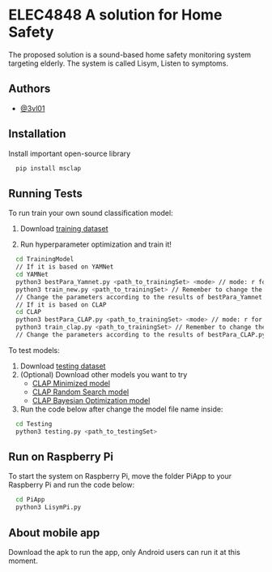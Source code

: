 # ELEC4848 A solution for Home Safety
The proposed solution is a sound-based home safety monitoring system targeting elderly. The system is called Lisym, Listen to symptoms.


## Authors

- [@3vl01](https://github.com/3vl01)

## Installation

Install important open-source library

```bash
  pip install msclap
```

## Running Tests

To run train your own sound classification model:
  1. Download [training dataset](https://connecthkuhk-my.sharepoint.com/:u:/g/personal/ywl11_connect_hku_hk/EeLKRzTQyHJGqKIPIndKApcBNFKYe0g-QoPkTv3PM_NpDQ?e=ZFDboe)

  2. Run hyperparameter optimization and train it!

```bash
  cd TrainingModel
  // If it is based on YAMNet
  cd YAMNet
  python3 bestPara_Yamnet.py <path_to_trainingSet> <mode> // mode: r for random search; ob for Bayesian opt.
  python3 train_new.py <path_to_trainingSet> // Remember to change the model file name for saving and classify function;
  // Change the parameters according to the results of bestPara_Yamnet.py; Prepare a test wav file and change the path in classify function
  // If it is based on CLAP
  cd CLAP
  python3 bestPara_CLAP.py <path_to_trainingSet> <mode> // mode: r for random search; ob for Bayesian opt.
  python3 train_clap.py <path_to_trainingSet> // Remember to change the model file name for saving and classify function;
  // Change the parameters according to the results of bestPara_CLAP.py; Prepare a test wav file and change the path in classify function
```
To test models:
  1. Download [testing dataset](https://connecthkuhk-my.sharepoint.com/:u:/g/personal/ywl11_connect_hku_hk/EQPg1vHfX2BFq6YiYFTF1iQB_AekRZd6UPtExS_Yeu7A5g?e=PG7qKC)
  2. (Optional) Download other models you want to try
     - [CLAP Minimized model](https://connecthkuhk-my.sharepoint.com/:u:/g/personal/ywl11_connect_hku_hk/EberdBRBqHFBprT5hlwS-2UBv-G04YzihKh3jyS8ebz57w?e=zoouv9)
     - [CLAP Random Search model](https://connecthkuhk-my.sharepoint.com/:u:/g/personal/ywl11_connect_hku_hk/EY0fCavvhntEknSwZvxFO6kB1ahDKdkjfR-c2FoUlqlTDA?e=Eqkg3K)
     - [CLAP Bayesian Optimization model](https://connecthkuhk-my.sharepoint.com/:u:/g/personal/ywl11_connect_hku_hk/EXPEuPu6-gBOhWYAM85vK94Bd3MHCS_kE1xPkHjtEVdHnQ?e=J7ZqMZ)
  3. Run the code below after change the model file name inside:
```bash
  cd Testing
  python3 testing.py <path_to_testingSet>
```

## Run on Raspberry Pi

To start the system on Raspberry Pi, move the folder PiApp to your Raspberry Pi and run the code below:
```bash
  cd PiApp
  python3 LisymPi.py
```

## About mobile app

Download the apk to run the app, only Android users can run it at this moment.
